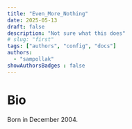 ```yaml
---
title: "Even_More_Nothing"
date: 2025-05-13
draft: false
description: "Not sure what this does"
# slug: "first"
tags: ["authors", "config", "docs"]
authors:
  - "sampollak"
showAuthorsBadges : false
---
```


# Bio

Born in December 2004.